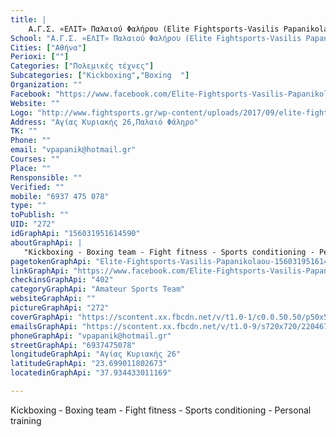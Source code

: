 ```yaml
---
title: |
    Α.Γ.Σ. «ΕΛΙΤ» Παλαιού Φαλήρου (Elite Fightsports-Vasilis Papanikolaou)
School: "Α.Γ.Σ. «ΕΛΙΤ» Παλαιού Φαλήρου (Elite Fightsports-Vasilis Papanikolaou)"
Cities: ["Αθήνα"]
Perioxi: [""]
Categories: ["Πολεμικές τέχνες"]
Subcategories: ["Kickboxing","Boxing  "]
Organization: ""
Facebook: "https://www.facebook.com/Elite-Fightsports-Vasilis-Papanikolaou-156031951614590/"
Website: ""
Logo: "http://www.fightsports.gr/wp-content/uploads/2017/09/elite-fightsports-logo.jpg"
Address: "Αγίας Κυριακής 26,Παλαιό Φάληρο"
TK: ""
Phone: ""
email: "vpapanik@hotmail.gr"
Courses: ""
Place: ""
Rensponsible: ""
Verified: ""
mobile: "6937 475 078"
type: ""
toPublish: ""
UID: "272"
idGraphApi: "156031951614590"
aboutGraphApi: | 
   "Kickboxing - Boxing team - Fight fitness - Sports conditioning - Personal training "
pagetokenGraphApi: "Elite-Fightsports-Vasilis-Papanikolaou-156031951614590"
linkGraphApi: "https://www.facebook.com/Elite-Fightsports-Vasilis-Papanikolaou-156031951614590/"
checkinsGraphApi: "402"
categoryGraphApi: "Amateur Sports Team"
websiteGraphApi: ""
pictureGraphApi: "272"
coverGraphApi: "https://scontent.xx.fbcdn.net/v/t1.0-1/c0.0.50.50/p50x50/20430139_156032178281234_3047761672472719838_n.jpg?oh=c05f0802265d59bc5ab59a22bb91ebbc&amp;oe=5B07FB7F"
emailsGraphApi: "https://scontent.xx.fbcdn.net/v/t1.0-9/s720x720/22046708_171303906754061_132052294658843894_n.jpg?oh=2b2da3dc71734eebc9787199cda90ff2&amp;oe=5B34DFAA"
phoneGraphApi: "vpapanik@hotmail.gr"
streetGraphApi: "6937475078"
longitudeGraphApi: "Αγίας Κυριακής 26"
latitudeGraphApi: "23.699011802673"
locatedinGraphApi: "37.934433011169"

---
```


Kickboxing - Boxing team - Fight fitness - Sports conditioning - Personal training 

